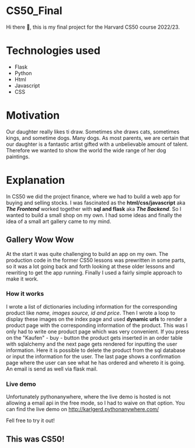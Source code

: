 # CS50_Final

Hi there 👋, this is my final project for the Harvard CS50 course 2022/23.

# Technologies used
* Flask
* Python
* Html
* Javascript
* CSS

# Motivation

Our daughter really likes ti draw. Sometimes she draws cats, sometimes kings, and sometime dogs. Many dogs.
As most parents, we are certain that our daughter is a fantastic artist gifted with a unbelievable amount of talent.
Therefore we wanted to show the world the wide range of her dog paintings.

# Explanation

In CS50 we did the project finance, where we had to build a web app for buying and selling stocks. I was fascinated as the **html/css/javascript** aka ***The Frontend*** worked together with **sql and flask** aka ***The Backend***.
So I wanted to build a small shop on my own. I had some ideas and finally the idea of a small art gallery came to my mind.

## Gallery Wow Wow
At the start it was quite challenging to build an app on my own. The production code in the former CS50 lessons was prewritten in some parts, so it was a
lot going back and forth looking at these older lessons and rewriting to get the app running. Finally I used a fairly simple approach to make it work.

### How it works
I wrote a list of dictionaries including information for the corresponding product like *name, images source, id and price*.
Then I wrote a loop to display these images on the index page and used **dynamic urls** to render a product page with the corresponding
information of the product. This was I only had to write one product page which was very convenient.
If you press on the "Kaufen" - buy - button the product gets inserted in an order table with sqlalchemy and the next page gets rendered for inputting the user information. Here it is possible to delete the product from the sql database or input the information for the user.
The last page shows a confirmation page where the user can see what he has ordered and whereto it is going. An email is send as well via flask mail.

### Live demo
Unfortunately pythonanywhere, where the live demo is hosted is not allowing a email api in the free mode, so I had to
waive on that option. You can find the live demo on
http://karlgerd.pythonanywhere.com/

Fell free to try it out!

## This was CS50!
